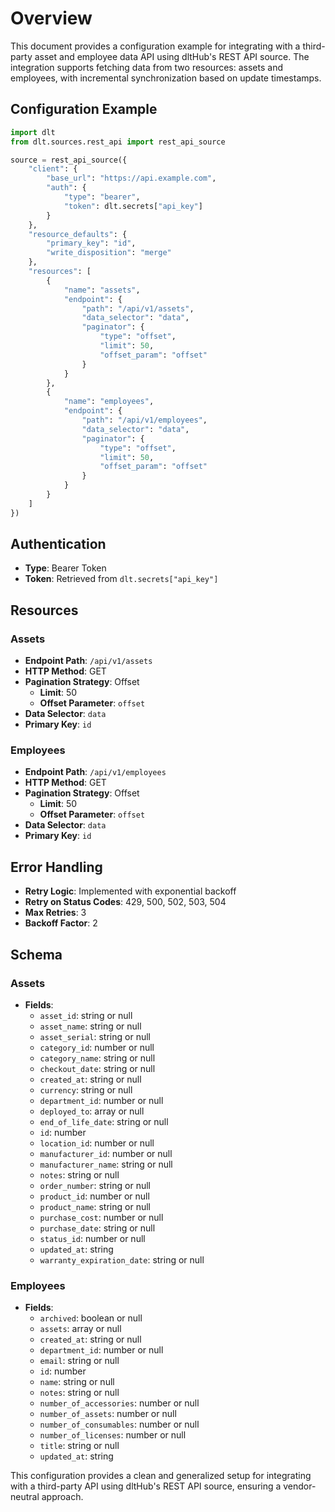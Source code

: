 # Overview

This document provides a configuration example for integrating with a third-party asset and employee data API using dltHub's REST API source. The integration supports fetching data from two resources: assets and employees, with incremental synchronization based on update timestamps.

## Configuration Example

```python
import dlt
from dlt.sources.rest_api import rest_api_source

source = rest_api_source({
    "client": {
        "base_url": "https://api.example.com",
        "auth": {
            "type": "bearer",
            "token": dlt.secrets["api_key"]
        }
    },
    "resource_defaults": {
        "primary_key": "id",
        "write_disposition": "merge"
    },
    "resources": [
        {
            "name": "assets",
            "endpoint": {
                "path": "/api/v1/assets",
                "data_selector": "data",
                "paginator": {
                    "type": "offset",
                    "limit": 50,
                    "offset_param": "offset"
                }
            }
        },
        {
            "name": "employees",
            "endpoint": {
                "path": "/api/v1/employees",
                "data_selector": "data",
                "paginator": {
                    "type": "offset",
                    "limit": 50,
                    "offset_param": "offset"
                }
            }
        }
    ]
})
```

## Authentication

- **Type**: Bearer Token
- **Token**: Retrieved from `dlt.secrets["api_key"]`

## Resources

### Assets

- **Endpoint Path**: `/api/v1/assets`
- **HTTP Method**: GET
- **Pagination Strategy**: Offset
  - **Limit**: 50
  - **Offset Parameter**: `offset`
- **Data Selector**: `data`
- **Primary Key**: `id`

### Employees

- **Endpoint Path**: `/api/v1/employees`
- **HTTP Method**: GET
- **Pagination Strategy**: Offset
  - **Limit**: 50
  - **Offset Parameter**: `offset`
- **Data Selector**: `data`
- **Primary Key**: `id`

## Error Handling

- **Retry Logic**: Implemented with exponential backoff
- **Retry on Status Codes**: 429, 500, 502, 503, 504
- **Max Retries**: 3
- **Backoff Factor**: 2

## Schema

### Assets

- **Fields**:
  - `asset_id`: string or null
  - `asset_name`: string or null
  - `asset_serial`: string or null
  - `category_id`: number or null
  - `category_name`: string or null
  - `checkout_date`: string or null
  - `created_at`: string or null
  - `currency`: string or null
  - `department_id`: number or null
  - `deployed_to`: array or null
  - `end_of_life_date`: string or null
  - `id`: number
  - `location_id`: number or null
  - `manufacturer_id`: number or null
  - `manufacturer_name`: string or null
  - `notes`: string or null
  - `order_number`: string or null
  - `product_id`: number or null
  - `product_name`: string or null
  - `purchase_cost`: number or null
  - `purchase_date`: string or null
  - `status_id`: number or null
  - `updated_at`: string
  - `warranty_expiration_date`: string or null

### Employees

- **Fields**:
  - `archived`: boolean or null
  - `assets`: array or null
  - `created_at`: string or null
  - `department_id`: number or null
  - `email`: string or null
  - `id`: number
  - `name`: string or null
  - `notes`: string or null
  - `number_of_accessories`: number or null
  - `number_of_assets`: number or null
  - `number_of_consumables`: number or null
  - `number_of_licenses`: number or null
  - `title`: string or null
  - `updated_at`: string

This configuration provides a clean and generalized setup for integrating with a third-party API using dltHub's REST API source, ensuring a vendor-neutral approach.